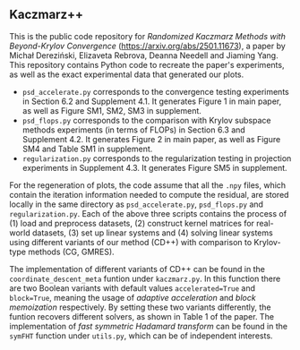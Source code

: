 ## Kaczmarz++
This is the public code repository for *Randomized Kaczmarz Methods with Beyond-Krylov Convergence* (<https://arxiv.org/abs/2501.11673>), a paper by Michał Dereziński, Elizaveta Rebrova, Deanna Needell and Jiaming Yang.
This repository contains Python code to recreate the paper's experiments, as well as the exact experimental data that generated our plots.
+ `psd_accelerate.py` corresponds to the convergence testing experiments in Section 6.2 and Supplement 4.1. It generates Figure 1 in main paper, as well as Figure SM1, SM2, SM3 in supplement.
+ `psd_flops.py` corresponds to the comparison with Krylov subspace methods experiments (in terms of FLOPs) in Section 6.3 and Supplement 4.2. It generates Figure 2 in main paper, as well as Figure SM4 and Table SM1 in supplement.
+ `regularization.py` corresponds to the regularization testing in projection experiments in Supplement 4.3. It generates Figure SM5 in supplement.

For the regeneration of plots, the code assume that all the `.npy` files, which contain the iteration information needed to compute the residual, are stored locally in the same directory as `psd_accelerate.py`, `psd_flops.py` and `regularization.py`. Each of the above three scripts contains the process of (1) load and preprocess datasets, (2) construct kernel matrices for real-world datasets, (3) set up linear systems and (4) solving linear systems using different variants of our method (CD++) with comparison to Krylov-type methods (CG, GMRES).

The implementation of different variants of CD++ can be found in the `coordinate_descent_meta` funtion under `kaczmarz.py`. In this function there are two Boolean variants with default values `accelerated=True` and `block=True`, meaning the usage of *adaptive acceleration* and *block memoization* respectively. By setting these two variants differently, the funtion recovers different solvers, as shown in Table 1 of the paper. The implementation of *fast symmetric Hadamard transform* can be found in the `symFHT` function under `utils.py`, which can be of independent interests.